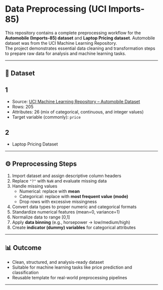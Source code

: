 # Data Preprocessing (UCI Imports-85)

This repository contains a complete preprocessing workflow for the **Automobile (Imports-85) dataset** and **Laptop Pricing dataset**. 
Automobile dataset was from the UCI Machine Learning Repository.  
The project demonstrates essential data cleaning and transformation steps to prepare raw data for analysis and machine learning tasks.

---

## 📌 Dataset
## 1
- Source: [UCI Machine Learning Repository – Automobile Dataset](https://archive.ics.uci.edu/ml/datasets/automobile)
- Rows: 205
- Attributes: 26 (mix of categorical, continuous, and integer values)
- Target variable (commonly): `price`
## 2
- Laptop Pricing Dataset
---

## ⚙️ Preprocessing Steps
1. Import dataset and assign descriptive column headers  
2. Replace `"?"` with `NaN` and evaluate missing data  
3. Handle missing values  
   - Numerical: replace with **mean**  
   - Categorical: replace with **most frequent value (mode)**  
   - Drop rows with excessive missingness  
4. Convert data types to proper numeric and categorical formats  
5. Standardize numerical features (mean=0, variance=1)  
6. Normalize data to range [0,1]  
7. Apply **data binning** (e.g., horsepower → low/medium/high)  
8. Create **indicator (dummy) variables** for categorical attributes  

---

## 📊 Outcome
- Clean, structured, and analysis-ready dataset  
- Suitable for machine learning tasks like price prediction and classification  
- Reusable template for real-world preprocessing pipelines  

---
